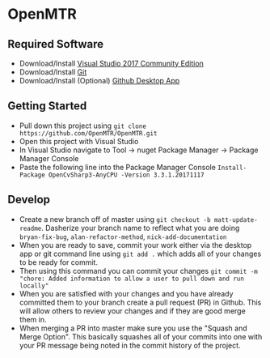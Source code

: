 # OpenMTR

## Required Software
 - Download/Install [Visual Studio 2017 Community Edition](https://www.visualstudio.com/downloads/)
 - Download/Install [Git](https://git-scm.com/downloads)
 - Download/Install (Optional) [Github Desktop App](https://desktop.github.com/)

## Getting Started
- Pull down this project using ``git clone https://github.com/OpenMTR/OpenMTR.git``
- Open this project with Visual Studio
- In Visual Studio navigate to Tool -> nuget Package Manager -> Package Manager Console
- Paste the following line into the Package Manager Console ``Install-Package OpenCvSharp3-AnyCPU -Version 3.3.1.20171117``

## Develop
- Create a new branch off of master using ``git checkout -b matt-update-readme``. Dasherize your branch name to reflect what you are doing ``bryan-fix-bug``, ``alan-refactor-method``, ``nick-add-documentation``
- When you are ready to save, commit your work either via the desktop app or git command line using ``git add .`` which adds all of your changes to be ready for commit.
- Then using this command you can commit your changes ``git commit -m "chore: Added information to allow a user to pull down and run locally"``
- When you are satisfied with your changes and you have already committed them to your branch create a pull request (PR) in Github. This will allow others to review your changes and if they are good merge them in.
- When merging a PR into master make sure you use the "Squash and Merge Option". This basically squashes all of your commits into one with your PR message being noted in the commit history of the project.
